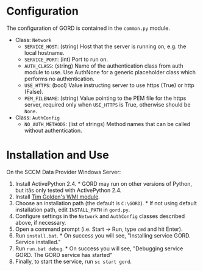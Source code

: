# Configuration #

The configuration of GORD is contained in the `common.py` module.

  * Class: `Network`
    * `SERVICE_HOST`: (string) Host that the server is running on, e.g. the local hostname.
    * `SERVICE_PORT`: (int) Port to run on.
    * `AUTH_CLASS`: (string) Name of the authentication class from auth module to use.  Use AuthNone for a generic placeholder class which performs no authentication.
    * `USE_HTTPS`: (bool) Value instructing server to use https (True) or http (False).
    * `PEM_FILENAME`: (string) Value pointing to the PEM file for the https server, required only when `USE_HTTPS` is True, otherwise should be `None`.
  * Class: `AuthConfig`
    * `NO_AUTH_METHODS`: (list of strings) Method names that can be called without authentication.

# Installation and Use #

On the SCCM Data Provider Windows Server:

  1. Install ActivePython 2.4.
    * GORD may run on other versions of Python, but itâs only tested with ActivePython 2.4.
  1. Install [Tim Golden's WMI module](http://timgolden.me.uk/python/wmi/index.html).
  1. Choose an installation path (the default is `C:\GORD`).
    * If not using default installation path, edit `INSTALL_PATH` in `gord.py`.
  1. Configure settings in the `Network` and `AuthConfig` classes described above, if necessary.
  1. Open a command prompt (i.e. Start -> Run, type `cmd` and hit Enter).
  1. Run `install.bat`.
    * On success you will see, "Installing service GORD.  Service installed."
  1. Run `run.bat debug`.
    * On success you will see, "Debugging service GORD. The GORD service has started"
  1. Finally, to start the service, run `sc start gord`.